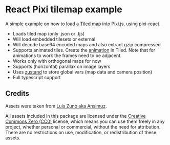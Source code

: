 # React Pixi tilemap example

A simple example on how to load a [Tiled](https://www.mapeditor.org/) map into Pixi.js, using pixi-react.

- Loads tiled map (only .json or .tjs)
- Will load embedded tilesets or external
- Will decode base64 encoded maps and also extract gzip compressed
- Supports animated tiles. Create the [animation](https://doc.mapeditor.org/en/stable/manual/editing-tilesets/#tile-animation-editor) in Tiled. Note that for animations to work the frames need to be adjacent.
- Works only with orthogonal maps for now
- Supports (horizontal) parallax on image layers
- Uses [zustand](https://github.com/pmndrs/zustand) to store global vars (map data and camera position)
- Full typescript support

## Credits

Assets were taken from [Luis Zuno aka Ansimuz](https://ansimuz.itch.io).

All assets included in this package are licensed under the [Creative Commons Zero (CC0)](https://creativecommons.org/public-domain/cc0/)
license, which means you can use them freely in any project, whether personal or
commercial, without the need for attribution. There are no restrictions on use,
modification, or redistribution of these assets.
